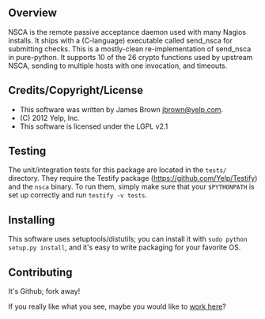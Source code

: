 Overview
----
NSCA is the remote passive acceptance daemon used with many Nagios installs. It
ships with a (C-language) executable called send_nsca for submitting checks.
This is a mostly-clean re-implementation of send_nsca in pure-python. It
supports 10 of the 26 crypto functions used by upstream NSCA, sending to
multiple hosts with one invocation, and timeouts.

Credits/Copyright/License
---
- This software was written by James Brown <jbrown@yelp.com>.
- (C) 2012 Yelp, Inc.
- This software is licensed under the LGPL v2.1

Testing
-----
The unit/integration tests for this package are located in the `tests/` directory.
They require the Testify package (<https://github.com/Yelp/Testify>) and the `nsca`
binary. To run them, simply make sure that your `$PYTHONPATH` is set up correctly
and run `testify -v tests`.

Installing
-----
This software uses setuptools/distutils; you can install it with `sudo python setup.py install`,
and it's easy to write packaging for your favorite OS.

Contributing
----------
It's Github; fork away!

If you really like what you see, maybe you would like to [work here](http://www.yelp.com/careers)?
